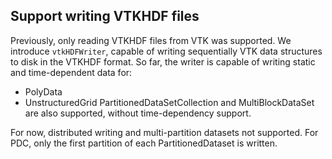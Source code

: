 ## Support writing VTKHDF files

Previously, only reading VTKHDF files from VTK was supported. We introduce `vtkHDFWriter`,
capable of writing sequentially VTK data structures to disk in the VTKHDF format.
So far, the writer is capable of writing static and time-dependent data for:
- PolyData
- UnstructuredGrid
PartitionedDataSetCollection and MultiBlockDataSet are also supported, without time-dependency support.

For now, distributed writing and multi-partition datasets not supported.
For PDC, only the first partition of each PartitionedDataset is written.
